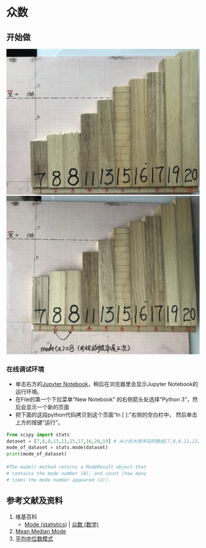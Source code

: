 # 众数

## 开始做

![](/images/统计/基本概念/众数/1a1.jpg)
![](/images/统计/基本概念/众数/1a2.jpg)

### 在线调试环境

- 单击右方的[Jupyter Notebook](https://mybinder.org/v2/gh/ipython/ipython-in-depth/master?filepath=binder/Index.ipynb)，稍后在浏览器里会显示Jupyter Notebook的运行环境。
- 在File的第一个下拉菜单“New Notebook” 的右侧箭头处选择“Python 3”，然后会显示一个新的页面
- 把下面的这段python代码拷贝到这个页面“In [ ]:”右侧的空白栏中， 然后单击上方的按键“运行”。

```python
from scipy import stats
dataset = [7,8,8,13,11,15,17,16,20,19] # 从小到大排序后的数组[7,8,8,11,13,15,16,17,19,20]
mode_of_dataset = stats.mode(dataset)
print(mode_of_dataset)

#The mode() method returns a ModeResult object that 
# contains the mode number (8), and count (how many
# times the mode number appeared (2)).
```

## 参考文献及资料

1. 维基百科
	- [Mode (statistics)](https://en.wikipedia.org/wiki/Mode_(statistics)) | [众数 (数学)](https://zh.wikipedia.org/wiki/众数_(数学)) 
2. [Mean Median Mode](https://www.w3schools.com/python/python_ml_mean_median_mode.asp)
3. [平均中位数模式](https://www.w3school.com.cn/python/python_ml_mean_median_mode.asp)